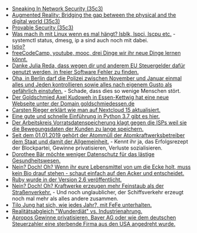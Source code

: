 * [Sneaking In Network Security (35c3)](https://cdn.media.ccc.de/congress/2018/h264-hd/35c3-9603-eng-Sneaking_In_Network_Security.mp4)
* [Augmented Reality: Bridging the gap between the physical and the digital world (35c3)](https://cdn.media.ccc.de/congress/2018/h264-hd/35c3-9623-eng-Augmented_Reality_Bridging_the_gap_between_the_physical_and_the_digital_world.mp4)
* [Provable Security (35c3)](https://cdn.media.ccc.de/congress/2018/h264-hd/35c3-9517-eng-Provable_Security.mp4)
* [Was mach ih mit Linux wenn es mal hängt? lsblk, lspci, lscpu etc.](https://opensource.com/article/18/12/troubleshooting-hardware-problems-linux) - systemctl status, dmesg, ip a sind auch noch mit dabei.
* [Istio?](https://opensource.com/article/18/12/you-didnt-know-about-istio)
* [freeCodeCamp, youtube, mooc, drei Dinge wir ihr neue Dinge lernen könnt.](https://opensource.com/article/18/12/tech-skills-online-learning)
* [Danke Julia Reda, dass wegen dir und anderem EU Steuergelder dafür genutzt werden, in freier Software Fehler zu finden.](https://blog.fefe.de/?ts=a2d79d34)
* [Oha, in Berlin darf die Polizei zwischen November und Januar einmal alles und Jeden kontrollieren sowie alles nach eigenem Gusto als gefährlich einstufen.](https://blog.fefe.de/?ts=a2d7fdfb) - Schade, dass dies so wenige Menschen stört.
* [Der Goldschmied Axel Kudoweh in Essen-Kettwig hat eine neue Webseite unter der Domain goldschmiedessen.de](https://www.goldschmiedessen.de/)
* [Carsten Rieger erklärt wie man auf Nextcloud 15 aktualisiert.](https://www.c-rieger.de/upgrade-to-nextcloud-15/)
* [Eine gute und schnelle Einführung in Python 3.7 gibt es hier.](https://opensource.com/article/19/1/best-of-python)
* [Der Arbeitskreis Vorratsdatenspeicherung klagt gegen die ISPs weil sie die Bewegungsdaten der Kunden zu lange speichern.](https://blog.fefe.de/?ts=a2d235b6)
* [Seit dem 01.01.2019 gehört der Atommüll der Atomkraftwerksbetreiber dem Staat und damit der Allgemeinheit.](http://www.sonnenseite.com/de/politik/seit-dem-jahreswechsel-gehoert-der-atommuell-dem-staat.html) - Kennt ihr ja, das Erfolgsrezept der Blockpartei, Gewinne privatisieren, Verluste sozialisieren.
* [Dorothee Bär möchte weniger Datenschutz für das lästige Gesundheitswesen.](https://www.neopresse.com/politik/datenschutz-ade-was-die-politik-2019-plant/)
* [Nein? Doch! Oh? Wenn ihr eure Lebensmittel von um die Ecke holt, muss kein Bio drauf stehen - schaut einfach auf den Acker und entscheidet.](https://www.smarticular.net/bio-oder-regional-unterschied-nachhaltiger-konsum/)
* [Ruby wurde in der Version 2.6 veröffentlicht.](https://www.pro-linux.de/news/1/26634/ruby-in-version-26-erschienen.html)
* [Nein? Doch! Oh? Kraftwerke erzeugen mehr Feinstaub als der Straßenverkehr.](http://www.sonnenseite.com/de/wissenschaft/kraftwerke-erzeugen-mehr-ultrafeinstaub-als-verkehr.html) - Und noch unglaublicher, der Schiffsverkehr erzeugt noch mal mehr als alles andere zusammen.
* [Tilo Jung hat sich, wie jedes Jahr?, mit FeFe unterhalten.](https://blog.fefe.de/?ts=a2d50869)
* [Realitätsabgleich "Wunderdiät" vs. Industrienahrung.](https://netzfrauen.org/2019/01/01/traumfigur-3/)
* [Apropos Gewinne privatisieren, Bayer AG oder wie dem deutschen Steuerzahler eine sterbende Firma aus den USA angedreht wurde.](https://weltnetz.tv/video/1705-allgemeinheit-zahlt-fuer-uebernahme-von-monsanto-durch-bayer-ag)
